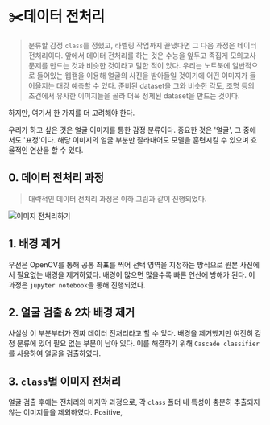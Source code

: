 # :scissors:데이터 전처리

> 분류할 감정 `class`를 정했고, 라벨링 작업까지 끝냈다면 그 다음 과정은 데이터 전처리이다. 앞에서 데이터 전처리를 하는 것은 수능을 앞두고 족집게 모의고사 문제를 만드는 것과 비슷한 것이라고 말한 적이 있다. 우리는 노트북에 일반적으로 들어있는 웹캠을 이용해 얼굴의 사진을 받아들일 것이기에 어떤 이미지가 들어올지는 대강 예측할 수 있다. 준비된 dataset을 그와 비슷한 각도, 조명 등의 조건에서 유사한 이미지들을 골라 더욱 정제된 dataset을 만드는 것이다.



하지만, 여기서 한 가지를 더 고려해야 한다. 

우리가 하고 싶은 것은 얼굴 이미지를 통한 감정 분류이다.   중요한 것은 '얼굴', 그 중에서도 '표정'이다. 해당 이미지의 얼굴 부분만 잘라내어도 모델을 훈련시킬 수 있으며 효율적인 연산을 할 수 있다. 



## 0. 데이터 전처리 과정

> 대략적인 데이터 전처리 과정은 이하 그림과 같이 진행되었다. 

![이미지 전처리하기](https://user-images.githubusercontent.com/58945760/88071416-bfbffd80-cbae-11ea-9c5a-882d1a9b553f.PNG)

## 1. 배경 제거

 우선은 OpenCV를 통해 공통 좌표를 찍어 선택 영역을 지정하는 방식으로 원본 사진에서 필요없는 배경을 제거하였다.  배경이 많으면 많을수록 빠른 연산에 방해가 된다. 이 과정은 `jupyter notebook`을 통해 진행되었다. 



## 2. 얼굴 검출 & 2차 배경 제거

 사실상 이 부분부터가 진짜 데이터 전처리라고 할 수 있다. 배경을 제거했지만 여전히 감정 분류에 있어 필요 없는 부분이 남아 있다. 이를 해결하기 위해 `Cascade classifier`를 사용하여 얼굴을 검출하였다. 



## 3. `class`별 이미지 전처리

 얼굴 검출 후에는 전처리의 마지막 과정으로, 각 `class` 폴더 내 특성이 충분히 추출되지 않는 이미지들을 제외하였다.  Positive, 